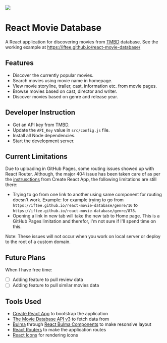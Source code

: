 ![](https://repository-images.githubusercontent.com/243993285/de860f00-5b8f-11ea-8f74-7fdf33a9decc)
# React Movie Database
A React application for discovering movies from [TMBD](https://www.themoviedb.org/) database.
See the working example at https://iftee.github.io/react-movie-database/

## Features
- Discover the currently popular movies.
- Search movies using movie name in homepage.
- View movie storyline, trailer, cast, information etc. from movie pages.
- Browse movies based on cast, director and writer.
- Discover movies based on genre and release year.

## Developer Instruction
- Get an API key from TMBD.
- Update the `API_Key` value in `src/config.js` file.
- Install all Node dependencies.
- Start the development server.

## Current Limitations
Due to uploading in GitHub Pages, some routing issues showed up with React Router. Although, the major 404 issue has been taken care of as per the [instrusctions](https://create-react-app.dev/docs/deployment/#notes-on-client-side-routing) from Create React App, the following limitations are still there:
- Trying to go from one link to another using same component for routing doesn't work. Example: for example trying to go from `https://iftee.github.io/react-movie-database/genre/16` to `https://iftee.github.io/react-movie-database/genre/878`.
- Opening a link in new tab will take the new tab to Home page. This is a GitHub Pages limitation and therefor, I'm not sure if I'll spend time on this.

Note: These issues will not occur when you work on local server or deploy to the root of a custom domain.

## Future Plans
When I have free time:
- [ ] Adding feature to pull review data
- [ ] Adding feature to pull similar movies data

## Tools Used
- [Create React App](https://create-react-app.dev/) to bootstrap the application
- [The Movie Database API v3](https://developers.themoviedb.org/3/getting-started/introduction) to fetch data from
- [Bulma](https://bulma.io/) through [React Bulma Components](https://www.npmjs.com/package/react-bulma-components) to make resonsive layout
- [React Routers](https://github.com/ReactTraining/react-router) to make the application routes
- [React Icons](https://react-icons.netlify.com/#/) for rendering icons
